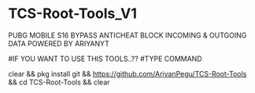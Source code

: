 # TCS-Root-Tools_V1

PUBG MOBILE S16 BYPASS ANTICHEAT
BLOCK INCOMING & OUTGOING DATA
POWERED BY ARIYANYT

#IF YOU WANT TO USE THIS TOOLS..??
#TYPE COMMAND

clear && pkg install git && https://github.com/AriyanPegu/TCS-Root-Tools && cd TCS-Root-Tools && clear
